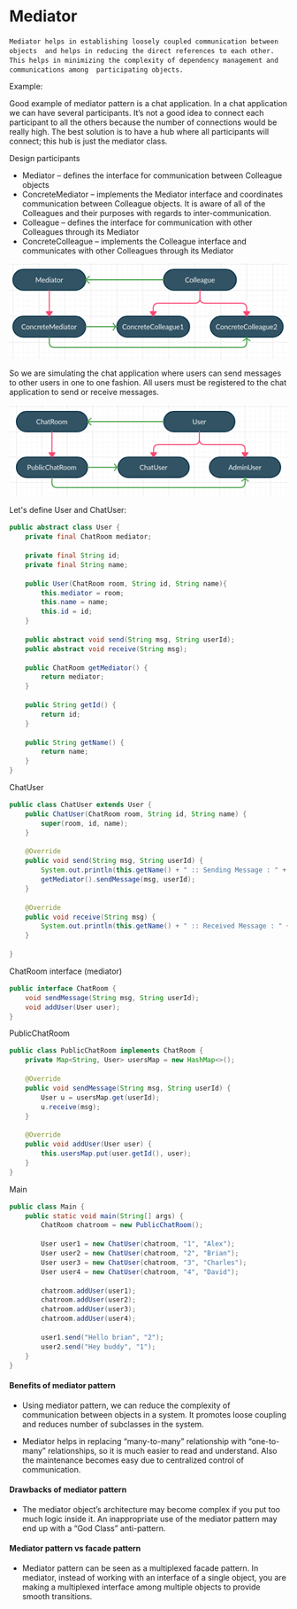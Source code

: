 # Mediator
`Mediator helps in establishing loosely coupled communication between objects 
and helps in reducing the direct references to each other. 
This helps in minimizing the complexity of dependency management and communications among 
participating objects.`

Example:
   
Good example of mediator pattern is a chat application. 
In a chat application we can have several participants. 
It’s not a good idea to connect each participant to all the others because 
the number of connections would be really high. 
The best solution is to have a hub where all participants will connect; 
this hub is just the mediator class.

Design participants
- Mediator – defines the interface for communication between Colleague objects
- ConcreteMediator – implements the Mediator interface and coordinates communication between Colleague objects. It is aware of all of the Colleagues and their purposes with regards to inter-communication.
- Colleague – defines the interface for communication with other Colleagues through its Mediator
- ConcreteColleague – implements the Colleague interface and communicates with other Colleagues through its Mediator

![Mediator1](../static/design_patterns/mediator1.png)


So we are simulating the chat application where users can send messages to other users in one to one fashion. 
All users must be registered to the chat application to send or receive messages.  

![Mediator1](../static/design_patterns/mediator2.png)

Let's define User and ChatUser:

```java
public abstract class User {
    private final ChatRoom mediator;

    private final String id;
    private final String name;

    public User(ChatRoom room, String id, String name){
        this.mediator = room;
        this.name = name;
        this.id = id;
    }

    public abstract void send(String msg, String userId);
    public abstract void receive(String msg);

    public ChatRoom getMediator() {
        return mediator;
    }

    public String getId() {
        return id;
    }

    public String getName() {
        return name;
    }
}
```

ChatUser
```java
public class ChatUser extends User {
    public ChatUser(ChatRoom room, String id, String name) {
        super(room, id, name);
    }

    @Override
    public void send(String msg, String userId) {
        System.out.println(this.getName() + " :: Sending Message : " + msg);
        getMediator().sendMessage(msg, userId);
    }

    @Override
    public void receive(String msg) {
        System.out.println(this.getName() + " :: Received Message : " + msg);
    }

}
```

ChatRoom interface (mediator)
```java
public interface ChatRoom {
    void sendMessage(String msg, String userId);
    void addUser(User user);
}
```

PublicChatRoom
```java
public class PublicChatRoom implements ChatRoom {
    private Map<String, User> usersMap = new HashMap<>();

    @Override
    public void sendMessage(String msg, String userId) {
        User u = usersMap.get(userId);
        u.receive(msg);
    }

    @Override
    public void addUser(User user) {
        this.usersMap.put(user.getId(), user);
    }
}
```

Main
```java
public class Main {
    public static void main(String[] args) {
        ChatRoom chatroom = new PublicChatRoom();

        User user1 = new ChatUser(chatroom, "1", "Alex");
        User user2 = new ChatUser(chatroom, "2", "Brian");
        User user3 = new ChatUser(chatroom, "3", "Charles");
        User user4 = new ChatUser(chatroom, "4", "David");

        chatroom.addUser(user1);
        chatroom.addUser(user2);
        chatroom.addUser(user3);
        chatroom.addUser(user4);

        user1.send("Hello brian", "2");
        user2.send("Hey buddy", "1");
    }
}
```



#### Benefits of mediator pattern
- Using mediator pattern, we can reduce the complexity of communication between objects in a system. It promotes loose coupling and reduces number of subclasses in the system.

- Mediator helps in replacing “many-to-many” relationship with “one-to-many” relationships, so it is much easier to read and understand. Also the maintenance becomes easy due to centralized control of communication.

#### Drawbacks of mediator pattern
- The mediator object’s architecture may become complex if you put too much logic inside it. An inappropriate use of the mediator pattern may end up with a “God Class” anti-pattern.

#### Mediator pattern vs facade pattern
- Mediator pattern can be seen as a multiplexed facade pattern. In mediator, instead of working with an interface of a single object, you are making a multiplexed interface among multiple objects to provide smooth transitions.